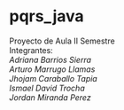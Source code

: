 # pqrs_java
Proyecto de Aula II Semestre  
Integrantes:   
*Adriana Barrios Sierra*    
*Arturo Marrugo Llamas*    
*Jhojam Caraballo Tapia*    
*Ismael David Trocha*  
*Jordan Miranda Perez*


